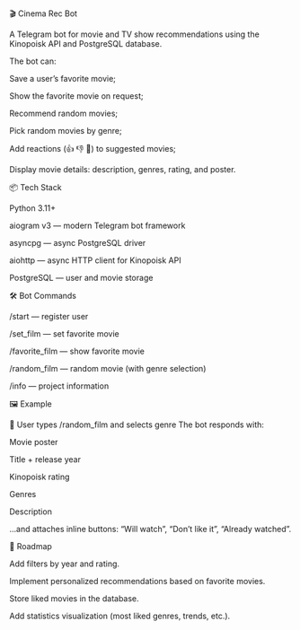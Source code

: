 🎬 Cinema Rec Bot

A Telegram bot for movie and TV show recommendations using the Kinopoisk API and PostgreSQL database.

The bot can:

Save a user’s favorite movie;

Show the favorite movie on request;

Recommend random movies;

Pick random movies by genre;

Add reactions (👍 👎 👀) to suggested movies;

Display movie details: description, genres, rating, and poster.

📦 Tech Stack

Python 3.11+

aiogram v3
 — modern Telegram bot framework

asyncpg
 — async PostgreSQL driver

aiohttp
 — async HTTP client for Kinopoisk API

PostgreSQL
 — user and movie storage

🛠 Bot Commands

/start — register user

/set_film — set favorite movie

/favorite_film — show favorite movie

/random_film — random movie (with genre selection)

/info — project information

🖼 Example

📌 User types /random_film and selects genre
The bot responds with:

Movie poster

Title + release year

Kinopoisk rating

Genres

Description

…and attaches inline buttons: “Will watch”, “Don’t like it”, “Already watched”.

📌 Roadmap

Add filters by year and rating.

Implement personalized recommendations based on favorite movies.

Store liked movies in the database.

Add statistics visualization (most liked genres, trends, etc.).
